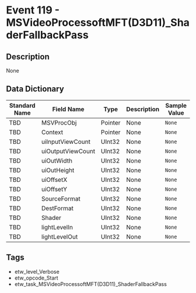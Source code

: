 # Event 119 - MSVideoProcessoftMFT(D3D11)_ShaderFallbackPass

## Description
None

## Data Dictionary
|Standard Name|Field Name|Type|Description|Sample Value|
|---|---|---|---|---|
|TBD|MSVProcObj|Pointer|None|`None`|
|TBD|Context|Pointer|None|`None`|
|TBD|uiInputViewCount|UInt32|None|`None`|
|TBD|uiOutputViewCount|UInt32|None|`None`|
|TBD|uiOutWidth|UInt32|None|`None`|
|TBD|uiOutHeight|UInt32|None|`None`|
|TBD|uiOffsetX|UInt32|None|`None`|
|TBD|uiOffsetY|UInt32|None|`None`|
|TBD|SourceFormat|UInt32|None|`None`|
|TBD|DestFormat|UInt32|None|`None`|
|TBD|Shader|UInt32|None|`None`|
|TBD|lightLevelIn|UInt32|None|`None`|
|TBD|lightLevelOut|UInt32|None|`None`|

## Tags
* etw_level_Verbose
* etw_opcode_Start
* etw_task_MSVideoProcessoftMFT(D3D11)_ShaderFallbackPass